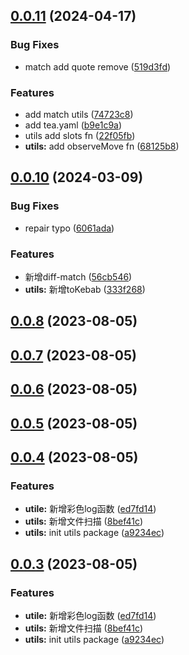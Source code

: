 ## [0.0.11](https://github.com/winchesHe/wes-utils-monorepo/compare/v0.0.10...v0.0.11) (2024-04-17)


### Bug Fixes

* match add quote remove ([519d3fd](https://github.com/winchesHe/wes-utils-monorepo/commit/519d3fd0c79e552ce6b80402f8260ef67b3bb53e))


### Features

* add match utils ([74723c8](https://github.com/winchesHe/wes-utils-monorepo/commit/74723c80959e0aaa8cd5821e25f14dea92239a46))
* add tea.yaml ([b9e1c9a](https://github.com/winchesHe/wes-utils-monorepo/commit/b9e1c9a5ff2c7af00c69cc777fec8252acbe059a))
* utils add slots fn ([22f05fb](https://github.com/winchesHe/wes-utils-monorepo/commit/22f05fb1a1445a2073d8d6f7ea1d131013485667))
* **utils:** add observeMove fn ([68125b8](https://github.com/winchesHe/wes-utils-monorepo/commit/68125b86a42df31f3fc8431f715253f46dd822b6))



## [0.0.10](https://github.com/winchesHe/wes-utils-monorepo/compare/v1.2.2...v0.0.10) (2024-03-09)


### Bug Fixes

* repair typo ([6061ada](https://github.com/winchesHe/wes-utils-monorepo/commit/6061ada31038dafe1762056df54c4bb6c39f1b5a))


### Features

* 新增diff-match ([56cb546](https://github.com/winchesHe/wes-utils-monorepo/commit/56cb54612b4eeb8fa09b553103c6550f78928dc0))
* **utils:** 新增toKebab ([333f268](https://github.com/winchesHe/wes-utils-monorepo/commit/333f26801e2a74729a6931766baef3dce89c426a))



## [0.0.8](https://github.com/winchesHe/wes-utils-monorepo/compare/v0.0.7...v0.0.8) (2023-08-05)



## [0.0.7](https://github.com/winchesHe/wes-utils-monorepo/compare/v0.0.6...v0.0.7) (2023-08-05)



## [0.0.6](https://github.com/winchesHe/wes-utils-monorepo/compare/v0.0.5...v0.0.6) (2023-08-05)



## [0.0.5](https://github.com/winchesHe/wes-utils-monorepo/compare/v0.0.4...v0.0.5) (2023-08-05)



## [0.0.4](https://github.com/winchesHe/wes-utils-monorepo/compare/v1.1.4...v0.0.4) (2023-08-05)


### Features

* **utile:** 新增彩色log函数 ([ed7fd14](https://github.com/winchesHe/wes-utils-monorepo/commit/ed7fd14e60d64d92110f2cf4ee5707c68b76489e))
* **utils:** 新增文件扫描 ([8bef41c](https://github.com/winchesHe/wes-utils-monorepo/commit/8bef41c1167622c291ca716be963c59e0199713e))
* **utils:** init utils package ([a9234ec](https://github.com/winchesHe/wes-utils-monorepo/commit/a9234ec1a73fcb832063a6e0621e57d5c264b8d9))



## [0.0.3](https://github.com/winchesHe/wes-utils-monorepo/compare/v1.1.4...v0.0.3) (2023-08-05)


### Features

* **utile:** 新增彩色log函数 ([ed7fd14](https://github.com/winchesHe/wes-utils-monorepo/commit/ed7fd14e60d64d92110f2cf4ee5707c68b76489e))
* **utils:** 新增文件扫描 ([8bef41c](https://github.com/winchesHe/wes-utils-monorepo/commit/8bef41c1167622c291ca716be963c59e0199713e))
* **utils:** init utils package ([a9234ec](https://github.com/winchesHe/wes-utils-monorepo/commit/a9234ec1a73fcb832063a6e0621e57d5c264b8d9))



